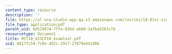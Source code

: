 ```yaml
---
content_type: resource
description: ''
file: https://ol-ocw-studio-app-qa.s3.amazonaws.com/courses/18-01sc-single-variable-calculus-fall-2010/0817fc547c8edd2c29172f670a4d1d66_MIT18_01SCF10_exam1sol.pdf
file_type: application/pdf
parent_uid: 6d519874-7ffe-03bd-ab00-3afba5203c7d
resourcetype: Document
title: MIT18_01SCF10_exam1sol.pdf
uid: 0817fc54-7c8e-dd2c-2917-2f670a4d1d66
---
```

